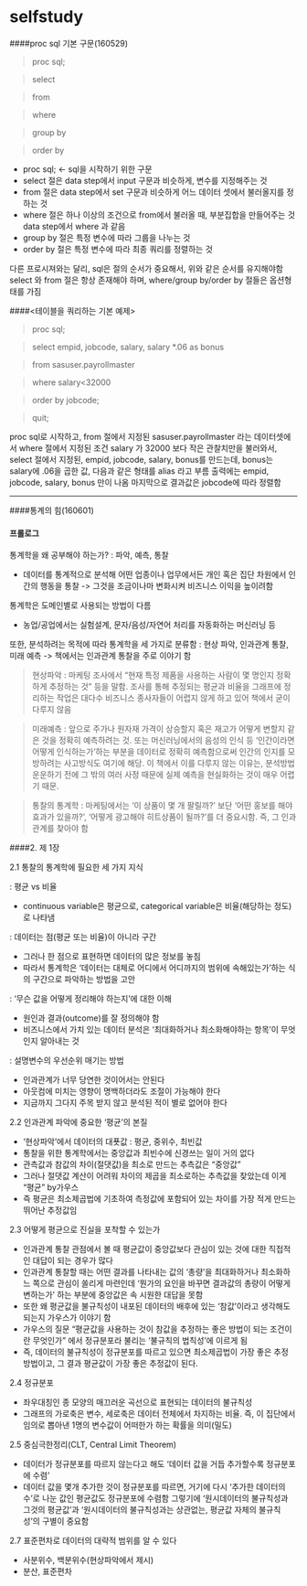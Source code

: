 # selfstudy

####proc sql 기본 구문(160529)
>proc sql;

>select

>from

>where

>group by

>order by

 
- proc sql; <- sql을 시작하기 위한 구문
- select 절은 data step에서 input 구문과 비슷하게, 변수를 지정해주는 것
- from 절은 data step에서 set 구문과 비슷하게 어느 데이터 셋에서 불러올지를 정하는 것
- where 절은 하나 이상의 조건으로 from에서 불러올 때, 부분집합을 만들어주는 것 data step에서 where 과 같음
- group by 절은 특정 변수에 따라 그룹을 나누는 것
- order by 절은 특정 변수에 따라 최종 쿼리를 정렬하는 것
 
다른 프로시져와는 달리, sql은 절의 순서가 중요해서, 위와 같은 순서를 유지해야함
select 와 from 절은 항상 존재해야 하며, where/group by/order by 절들은 옵션형태를 가짐
 
####<테이블을 쿼리하는 기본 예제>
>proc sql;

>select empid, jobcode, salary, salary *.06 as bonus

>from sasuser.payrollmaster

>where salary<32000

>order by jobcode;

>quit;



proc sql로 시작하고, from 절에서 지정된 sasuser.payrollmaster 라는 데이터셋에서 where 절에서 지정된 조건 salary 가 32000 보다 작은 관찰치만을 불러와서, select 절에서 지정된, empid, jobcode, salary, bonus를 만드는데, bonus는 salary에 .06을 곱한 값, 다음과 같은 형태를 alias 라고 부름 출력에는 empid, jobcode, salary, bonus 만이 나옴 마지막으로 결과값은 jobcode에 따라 정렬함

----------
####통계의 힘(160601)


#### <i class="icon-pencil"></i> 프롤로그

통계학을 왜 공부해야 하는가?
: 파악, 예측, 통찰
- 데이터를 통계적으로 분석해 어떤 업종이나 업무에서든 개인 혹은 집단 차원에서 인간의 행동을 통찰 -> 그것을 조금이나마 변화시켜 비즈니스 이익을 높이려함

통계학은 도메인별로 사용되는 방법이 다름 
- 농업/공업에서는 실험설계, 문자/음성/자연어 처리를 자동화하는 머신러닝 등

또한, 분석하려는 목적에 따라 통계학을 세 가지로 분류함
: 현상 파악, 인과관계 통찰, 미래 예측 -> 책에서는 인과관계 통찰을 주로 이야기 함

>현상파악 : 마케팅 조사에서 “현재 특정 제품을 사용하는 사람이 몇 명인지 정확하게 추정하는 것” 등을 말함. 조사를 통해 추정되는 평균과 비율을 그래프에 정리하는 작업은 대다수 비즈니스 종사자들이 어렵지 않게 하고 있어 책에서 굳이 다루지 않음

>미래예측 : 앞으로 주가나 원자재 가격이 상승할지 혹은 재고가 어떻게 변할지 같은 것을 정확히 예측하려는 것. 또는 머신러닝에서의 음성의 인식 등 ‘인간이라면 어떻게 인식하는가’하는 부분을 데이터로 정확히 예측함으로써 인간의 인지를 모방하려는 사고방식도 여기에 해당. 이 책에서 이를 다루지 않는 이유는, 분석방법 운운하기 전에 그 밖의 여러 사정 때문에 실제 예측을 현실화하는 것이 매우 어렵기 때문.

>통찰의 통계학 : 마케팅에서는 ‘이 상품이 몇 개 팔릴까?’ 보단 ‘어떤 홍보를 해야 효과가 있을까?’, ‘어떻게 광고해야 히트상품이 될까?’를 더 중요시함. 즉, 그 인과관계를 찾아야 함


####2. 제 1장

2.1 통찰의 통계학에 필요한 세 가지 지식

: 평균 vs 비율
- continuous variable은 평균으로, categorical variable은 비율(해당하는 정도)로 나타냄

: 데이터는 점(평균 또는 비율)이 아니라 구간
- 그러나 한 점으로 표현하면 데이터의 많은 정보를 놓침
- 따라서 통계학은 ‘데이터는 대체로 어디에서 어디까지의 범위에 속해있는가’하는 식의 구간으로 파악하는 방법을 고안

: ‘무슨 값을 어떻게 정리해야 하는지’에 대한 이해
- 원인과 결과(outcome)를 잘 정의해야 함
- 비즈니스에서 가치 있는 데이터 분석은 ‘최대화하거나 최소화해야하는 항목’이 무엇인지 알아내는 것

: 설명변수의 우선순위 매기는 방법
- 인과관계가 너무 당연한 것이어서는 안된다
- 아웃컴에 미치는 영향이 명백하더라도 조절이 가능해야 한다
- 지금까지 그다지 주목 받지 않고 분석된 적이 별로 없어야 한다

2.2 인과관계 파악에 중요한 ‘평균’의 본질

- ‘현상파악’에서 데이터의 대푯값 : 평균, 중위수, 최빈값
- 통찰을 위한 통계학에서는 중앙값과 최빈수에 신경쓰는 일이 거의 없다
- 관측값과 참값의 차이(절댓값)을 최소로 만드는 추측값은 “중앙값”
- 그러나 절댓값 계산이 어려워 차이의 제곱을 최소로하는 추측값을 찾았는데 이게 “평균” by가우스
- 즉 평균은 최소제곱법에 기초하여 측정값에 포함되어 있는 차이를 가장 적게 만드는 뛰어난 추정값임

2.3 어떻게 평균으로 진실을 포착할 수 있는가
- 인과관계 통찰 관점에서 볼 때 평균값이 중앙값보다 관심이 있는 것에 대한 직접적인 대답이 되는 경우가 많다
- 인과관계 통찰할 때는 어떤 결과를 나타내는 값의 ‘총량’을 최대화하거나 최소화하느 쪽으로 관심이 쏠리게 마련인데 ‘뭔가의 요인을 바꾸면 결과값의 총량이 어떻게 변하는가’ 하는 부분에 중앙값은 속 시원한 대답을 못함
- 또한 왜 평균값을 불규칙성이 내포된 데이터의 배후에 있는 ‘참값’이라고 생각해도 되는지 가우스가 이야기 함
- 가우스의 질문 “평균값을 사용하는 것이 참값을 추정하는 좋은 방법이 되는 조건이란 무엇인가” 에서 정규분포라 불리는 ‘불규칙의 법칙성’에 이르게 됨
- 즉, 데이터의 불규칙성이 정규분포를 따르고 있으면 최소제곱법이 가장 좋은 추정 방법이고, 그 결과 평균값이 가장 좋은 추정값이 된다.

2.4 정규분포
- 좌우대칭인 종 모양의 매끄러운 곡선으로 표현되는 데이터의 불규칙성
- 그래프의 가로축은 변수, 세로축은 데이터 전체에서 차지하는 비율. 즉, 이 집단에서 임의로 뽑아낸 1명의 변수값이 어떠한가 하는 확률을 의미(밀도)

2.5 중심극한정리(CLT, Central Limit Theorem)
- 데이터가 정규분포를 따르지 않는다고 해도 ‘데이터 값을 거듭 추가할수록 정규분포에 수렴’ 
- 데이터 값을 몇개 추가한 것이 정규분포를 따르면, 거기에 다시 ‘추가한 데이터의 수’로 나눈 값인 평균값도 정규분포에 수렴함
그렇기에 ‘원시데이터의 불규칙성과 그것의 평균값’과 ‘원시데이터의 불규칙성과는 상관없는, 평균값 자체의 불규칙성’의 구별이 중요함

2.7 표준편차로 데이터의 대략적 범위를 알 수 있다
- 사분위수, 백분위수(현상파악에서 제시)
- 분산, 표준편차

